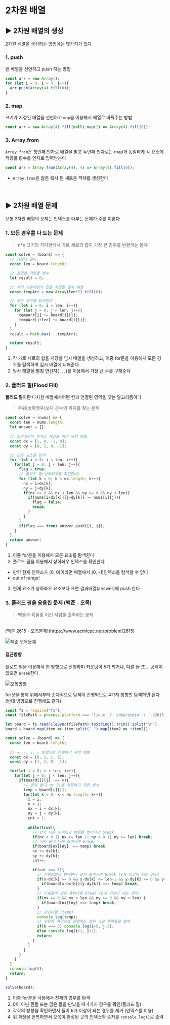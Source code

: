 # 2차원 배열

## ▶️ 2차원 배열의 생성
2차원 배열을 생성하는 방법에는 몇가지가 있다

### 1. push
빈 배열을 선언하고 push 하는 방법
```js
const arr = new Array();
for (let i = 0; i < 4; i++){
  arr.push(Array(4).fill(0));
}
``` 

### 2. map
크기가 지정된 배열을 선언하고 `map`을 이용해서 배열로 바꿔주는 방법
```js
const arr = new Array(4).fill(null).map(() => Array(4).fill(0));
```

### 3. Array.from
`Array.from`은 첫번째 인자로 배열을 받고 두번째 인자로는 map과 동일하게 각 요소에 적용할 홤수를 인자로 입력받는다 
```js
const arr = Array.from(Array(4), () => Array(4).fill(0));
```
- `Array.from`은 얉은 복사 된 새로운 객체를 생성한다

<br>

## ▶️ 2차원 배열 문제
보통 2차원 배열의 문제는 인덱스를 다루는 문제가 주를 이룬다

### 1. 모든 경우를 다 도는 문제

> n*n 크기의 격자판에서 가로 세로의 합이 가장 큰 경우를 반환하는 문제

```js
const solve = (board) => {
  // 가로의 길이
  const len = board.length;

  // 결과를 저장할 변수
  let result = 0;

  // 각각 가로세로의 합을 저장할 임시 배열
  const tempArr = new Array(len*2).fill(0);

  // 모든 경우를 탐색한다
  for (let i = 0; i < len; i++){
    for (let j = 0; j < len; j++){
      tempArr[i] += board[i][j];
      tempArr[j+len] += board[i][j];
    }
  }
  result = Math.max(...tempArr);

  return result;
}
```

1. 각 가로 세로의 합을 저장할 임시 배열을 생성하고, 이중 for문을 이용해서 모든 경우를 탐색하며 임시 배열에 더해준다 
2. 암사 해열을 펼침 연산자(`...`)를 이용해서 가장 큰 수를 구해준다

### 2. 플러드 필(Flood Fill)
**플러드 필**이란 다차원 배열에서어떤 칸과 연결된 영역을 찾는 알고리즘이다

> 주위(상하좌우)보다 큰수의 위치를 찾는 문제

```js
const solve = (nums) => {
  const len = nums.length;
  let answer = [];
  
  // 상하좌우의 인덱스 계상을 하기 위한 배열
  const dx = [1, 0, -1, 0];
  const dy = [0, 1, 0, -1];

  // 모든 요소를 탐색
  for (let i = 0; i < len; i++){
    for(let j = 0; j < len; j++){
      flag = true;
      // 플로드 필(상하좌우를 확인한다)
      for (let k = 0; k < dx.length; k++){
        nx = i+dx[k];
        ny = j+dy[k];
        if(nx >= 0 && nx < len && ny >= 0 && ny < len){
          if(nums[i+dx[k]][j+dy[k]] >= nums[i][j]){
            flag = false;
            break;
          }
        }
      }
      if(flag === true) answer.push([i, j]);
    }
  }
  return answer;
}
```
1. 이중 for문을 이용해서 모든 요소를 탐색한다
2. 플로드 필을 이용해서 상하좌우 인덱스를 확인한다 
  - 만약 현재 인덱스가 (0, 0)이라면 배열에서 (0, -1)인덱스를 탐색할 수 없다
  - out of range!
3. 현재 요소가 상하좌우 요소보다 크면 결과배열(answer)에 push 한다


### 3. 플러드 필을 응용한 문제 (백준 - 오목)

> 백돌과 흑돌중 이긴 사람을 출력하는 문제  
<br>
[백준 2615 - 오목문제](https://www.acmicpc.net/problem/2615)

![백준 오목문제](./imgs/오목문제.png)

#### 접근방향
플로드 필을 이용해서 한 방향으로 진행하며 카운팅이 5가 되거나, 다른 돌 또는 공백이 있으면 `break`한다

![오목방향](./imgs/오목.png)

for문을 통해 위에서부터 순차적으로 탐색이 진행되므로 4가지 방향만 탐색하면 된다 (반대 방향으로 진행해도 같다) 

```js
const fs = require("fs");
const filePath = process.platform === 'linux' ? '/dev/stdin' : './2615.txt';

let board = fs.readFileSync(filePath).toString().trim().split("\n");
board = board.map(item => item.split(" ").map(item2 => +item2));

const solve = (board) => {
  const len = board.length;
  
  // →, ↘︎, ↓, ↙︎ 방향으로 진행하기 위한 배열
  const dx = [0, 1, 1, 1];
  const dy = [1, 1, 0, -1];

  for(let i = 0; i < len; i++){
    for(let j = 0; j < len; j++){
      if(board[i][j] !== 0){
        // 현재 돌(1 or 2)을 저장하기 위한 변수
        temp = board[i][j];
        for(let k = 0; k < dx.length; k++){
          x = i;
          y = j;
          nx = i + dx[k];
          ny = j + dy[k];
          cnt = 1;
          
          while(true){
            // 만약 다음 인덱스가 범위를 벗어나면 break
            if(nx < 0 || nx >= len || ny < 0 || ny >= len) break;
            // 다음 돌이 다른 돌이라면 break
            if(board[nx][ny] !== temp) break;
            nx += dx[k];
            ny += dy[k];
            cnt++;

            if(cnt === 5){
              // 진행방향의 반대편이 같은 돌이라면 break (6개 이상이 되는 경우)
              if(x-dx[k] >= 0 && x-dx[k] <= len-1 && y-dy[k] >= 0 && y-dy[k] <= len-1){
                if(board[x-dx[k]][y-dy[k]] === temp) break;
              }
              // 다음돌이 같은 돌이라면 break (6개 이상이 되는 경우)
              if(nx >= 0 && nx < len && ny >= 0 && ny < len) {
                if(board[nx][ny] === temp) break;
              }
              // 이긴사람 (temp)
              console.log(temp);
              // 오른쪽 하단으로 진행하는 경우 가장 왼쪽돌을 출력
              if(k === 3) console.log(i+5, j-3);
              else console.log(i+1, j+1);
              return;
            }
          }
        }
      }
    }
  }
  console.log(0);
  return;
}

solve(board);
```

1. 이중 for문을 사용해서 전체의 경우를 탐색
2. 0이 아닌 흰돌 또는 검은 돌을 만났을 때 4가지 경우를 확인(플러드 필)
3. 각각의 방향을 확인하면서 돌이 6개 이상이 되는 경우를 제거 (인덱스를 이용)
4. 위 과정을 반복하면서 오목이 완성된 곳의 인덱스와 승자를 `console.log()`로 출력

